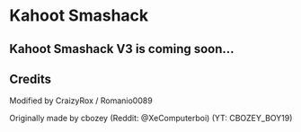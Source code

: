 # Kahoot Smashack

## Kahoot Smashack V3 is coming soon...

## Credits

  

Modified by CraizyRox / Romanio0089

Originally made by cbozey (Reddit: @XeComputerboi) (YT: CBOZEY_BOY19)
